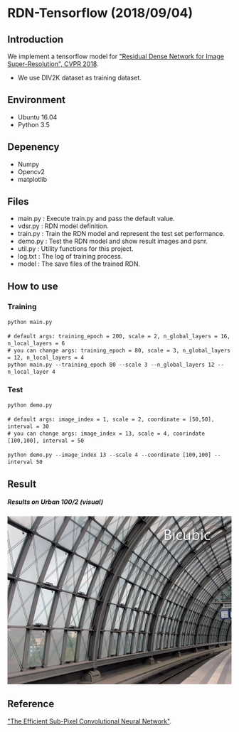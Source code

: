# RDN-Tensorflow (2018/09/04)

## Introduction
We implement a tensorflow model for ["Residual Dense Network for Image Super-Resolution", CVPR 2018](https://arxiv.org/pdf/1802.08797.pdf).
- We use DIV2K dataset as training dataset.

## Environment
- Ubuntu 16.04
- Python 3.5

## Depenency
- Numpy
- Opencv2
- matplotlib

## Files
- main.py : Execute train.py and pass the default value.
- vdsr.py : RDN model definition.
- train.py : Train the RDN model and represent the test set performance.
- demo.py : Test the RDN model and show result images and psnr.
- util.py : Utility functions for this project.
- log.txt : The log of training process.
- model : The save files of the trained RDN.

## How to use
### Training
```shell
python main.py

# default args: training_epoch = 200, scale = 2, n_global_layers = 16, n_local_layers = 6 
# you can change args: training_epoch = 80, scale = 3, n_global_layers = 12, n_local_layers = 4
python main.py --training_epoch 80 --scale 3 --n_global_layers 12 --n_local_layer 4
```

### Test
```shell
python demo.py

# default args: image_index = 1, scale = 2, coordinate = [50,50], interval = 30 
# you can change args: image_index = 13, scale = 4, coorindate [100,100], interval = 50

python demo.py --image_index 13 --scale 4 --coordinate [100,100] --interval 50
```

## Result

##### Results on Urban 100/2 (visual)

![Alt Text](https://github.com/DevKiHyun/RDN-Tensorflow/blob/master/result/Urban100-1.gif)

## Reference

["The Efficient Sub-Pixel Convolutional Neural Network"](https://arxiv.org/pdf/1609.05158.pdf).
